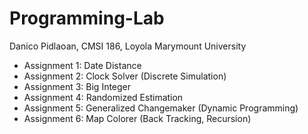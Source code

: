 # Programming-Lab

Danico Pidlaoan, CMSI 186, Loyola Marymount University

- Assignment 1: Date Distance
- Assignment 2: Clock Solver (Discrete Simulation)
- Assignment 3: Big Integer
- Assignment 4: Randomized Estimation
- Assignment 5: Generalized Changemaker (Dynamic Programming)
- Assignment 6: Map Colorer (Back Tracking, Recursion)
